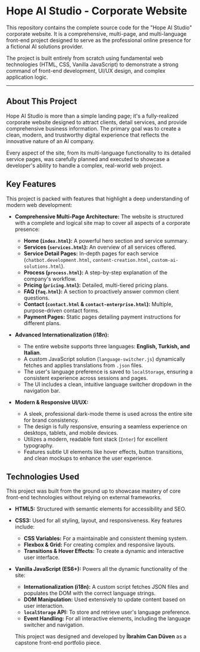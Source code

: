 # Hope AI Studio - Corporate Website

This repository contains the complete source code for the "Hope AI Studio" corporate website. It is a comprehensive, multi-page, and multi-language front-end project designed to serve as the professional online presence for a fictional AI solutions provider.

The project is built entirely from scratch using fundamental web technologies (HTML, CSS, Vanilla JavaScript) to demonstrate a strong command of front-end development, UI/UX design, and complex application logic.

---

## About This Project

Hope AI Studio is more than a simple landing page; it's a fully-realized corporate website designed to attract clients, detail services, and provide comprehensive business information. The primary goal was to create a clean, modern, and trustworthy digital experience that reflects the innovative nature of an AI company.

Every aspect of the site, from its multi-language functionality to its detailed service pages, was carefully planned and executed to showcase a developer's ability to handle a complex, real-world web project.

## Key Features

This project is packed with features that highlight a deep understanding of modern web development:

* **Comprehensive Multi-Page Architecture:** The website is structured with a complete and logical site map to cover all aspects of a corporate presence:
    * **Home (`index.html`):** A powerful hero section and service summary.
    * **Services (`services.html`):** An overview of all services offered.
    * **Service Detail Pages:** In-depth pages for each service (`chatbot.development.html`, `content-creation.html`, `custom-ai-solutions.html`).
    * **Process (`process.html`):** A step-by-step explanation of the company's workflow.
    * **Pricing (`pricing.html`):** Detailed, multi-tiered pricing plans.
    * **FAQ (`faq.html`):** A section to proactively answer common client questions.
    * **Contact (`contact.html` & `contact-enterprise.html`):** Multiple, purpose-driven contact forms.
    * **Payment Pages:** Static pages detailing payment instructions for different plans.

* **Advanced Internationalization (i18n):**
    * The entire website supports three languages: **English, Turkish, and Italian**.
    * A custom JavaScript solution (`language-switcher.js`) dynamically fetches and applies translations from `.json` files.
    * The user's language preference is saved to `localStorage`, ensuring a consistent experience across sessions and pages.
    * The UI includes a clean, intuitive language switcher dropdown in the navigation bar.

* **Modern & Responsive UI/UX:**
    * A sleek, professional dark-mode theme is used across the entire site for brand consistency.
    * The design is fully responsive, ensuring a seamless experience on desktops, tablets, and mobile devices.
    * Utilizes a modern, readable font stack (`Inter`) for excellent typography.
    * Features subtle UI elements like hover effects, button transitions, and clean mockups to enhance the user experience.

## Technologies Used

This project was built from the ground up to showcase mastery of core front-end technologies without relying on external frameworks.

* **HTML5:** Structured with semantic elements for accessibility and SEO.
* **CSS3:** Used for all styling, layout, and responsiveness. Key features include:
    * **CSS Variables:** For a maintainable and consistent theming system.
    * **Flexbox & Grid:** For creating complex and responsive layouts.
    * **Transitions & Hover Effects:** To create a dynamic and interactive user interface.
* **Vanilla JavaScript (ES6+):** Powers all the dynamic functionality of the site:
    * **Internationalization (i18n):** A custom script fetches JSON files and populates the DOM with the correct language strings.
    * **DOM Manipulation:** Used extensively to update content based on user interaction.
    * **`localStorage` API:** To store and retrieve user's language preference.
    * **Event Handling:** For all interactive elements, including the language switcher and navigation.
 
  This project was designed and developed by **İbrahim Can Düven** as a capstone front-end portfolio piece.
